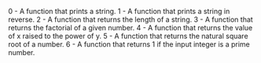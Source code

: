0 - A function that prints a string.
1 - A function that prints a string in reverse.
2 - A function that returns the length of a string.
3 - A function that returns the factorial of a given number.
4 - A function that returns the value of x raised to the power of y.
5 - A function that returns the natural square root of a number.
6 - A function that returns 1 if the input integer is a prime number.

